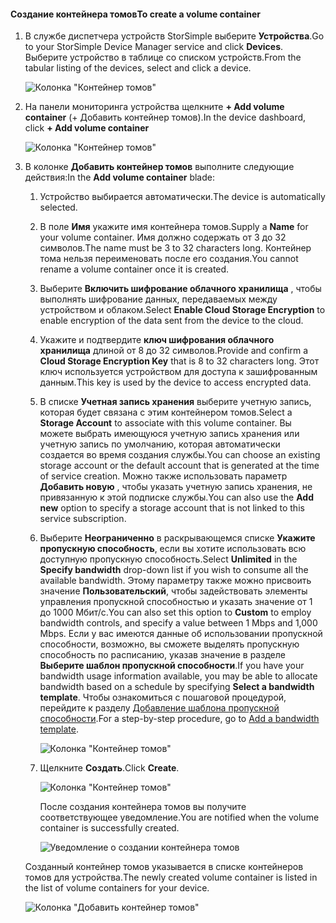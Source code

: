 <!--author=alkohli last changed: 06/22/17-->

#### <a name="to-create-a-volume-container"></a><span data-ttu-id="7a3d1-101">Создание контейнера томов</span><span class="sxs-lookup"><span data-stu-id="7a3d1-101">To create a volume container</span></span>
1. <span data-ttu-id="7a3d1-102">В службе диспетчера устройств StorSimple выберите **Устройства**.</span><span class="sxs-lookup"><span data-stu-id="7a3d1-102">Go to your StorSimple Device Manager service and click **Devices**.</span></span> <span data-ttu-id="7a3d1-103">Выберите устройство в таблице со списком устройств.</span><span class="sxs-lookup"><span data-stu-id="7a3d1-103">From the tabular listing of the devices, select and click a device.</span></span> 

    ![Колонка "Контейнер томов"](./media/storsimple-8000-create-volume-container/createvolumecontainer1.png)

2. <span data-ttu-id="7a3d1-105">На панели мониторинга устройства щелкните **+ Add volume container** (+ Добавить контейнер томов).</span><span class="sxs-lookup"><span data-stu-id="7a3d1-105">In the device dashboard, click **+ Add volume container**</span></span>

    ![Колонка "Контейнер томов"](./media/storsimple-8000-create-volume-container/createvolumecontainer2.png)

3. <span data-ttu-id="7a3d1-107">В колонке **Добавить контейнер томов** выполните следующие действия:</span><span class="sxs-lookup"><span data-stu-id="7a3d1-107">In the **Add volume container** blade:</span></span>
   
   1. <span data-ttu-id="7a3d1-108">Устройство выбирается автоматически.</span><span class="sxs-lookup"><span data-stu-id="7a3d1-108">The device is automatically selected.</span></span>
   2. <span data-ttu-id="7a3d1-109">В поле **Имя** укажите имя контейнера томов.</span><span class="sxs-lookup"><span data-stu-id="7a3d1-109">Supply a **Name** for your volume container.</span></span> <span data-ttu-id="7a3d1-110">Имя должно содержать от 3 до 32 символов.</span><span class="sxs-lookup"><span data-stu-id="7a3d1-110">The name must be 3 to 32 characters long.</span></span> <span data-ttu-id="7a3d1-111">Контейнер тома нельзя переименовать после его создания.</span><span class="sxs-lookup"><span data-stu-id="7a3d1-111">You cannot rename a volume container once it is created.</span></span>
   3. <span data-ttu-id="7a3d1-112">Выберите **Включить шифрование облачного хранилища** , чтобы выполнять шифрование данных, передаваемых между устройством и облаком.</span><span class="sxs-lookup"><span data-stu-id="7a3d1-112">Select **Enable Cloud Storage Encryption** to enable encryption of the data sent from the device to the cloud.</span></span>
   4. <span data-ttu-id="7a3d1-113">Укажите и подтвердите **ключ шифрования облачного хранилища** длиной от 8 до 32 символов.</span><span class="sxs-lookup"><span data-stu-id="7a3d1-113">Provide and confirm a **Cloud Storage Encryption Key** that is 8 to 32 characters long.</span></span> <span data-ttu-id="7a3d1-114">Этот ключ используется устройством для доступа к зашифрованным данным.</span><span class="sxs-lookup"><span data-stu-id="7a3d1-114">This key is used by the device to access encrypted data.</span></span>
   5. <span data-ttu-id="7a3d1-115">В списке **Учетная запись хранения** выберите учетную запись, которая будет связана с этим контейнером томов.</span><span class="sxs-lookup"><span data-stu-id="7a3d1-115">Select a **Storage Account** to associate with this volume container.</span></span> <span data-ttu-id="7a3d1-116">Вы можете выбрать имеющуюся учетную запись хранения или учетную запись по умолчанию, которая автоматически создается во время создания службы.</span><span class="sxs-lookup"><span data-stu-id="7a3d1-116">You can choose an existing storage account or the default account that is generated at the time of service creation.</span></span> <span data-ttu-id="7a3d1-117">Можно также использовать параметр **Добавить новую** , чтобы указать учетную запись хранения, не привязанную к этой подписке службы.</span><span class="sxs-lookup"><span data-stu-id="7a3d1-117">You can also use the **Add new** option to specify a storage account that is not linked to this service subscription.</span></span>
   6. <span data-ttu-id="7a3d1-118">Выберите **Неограниченно** в раскрывающемся списке **Укажите пропускную способность**, если вы хотите использовать всю доступную пропускную способность.</span><span class="sxs-lookup"><span data-stu-id="7a3d1-118">Select **Unlimited** in the **Specify bandwidth** drop-down list if you wish to consume all the available bandwidth.</span></span> <span data-ttu-id="7a3d1-119">Этому параметру также можно присвоить значение **Пользовательский**, чтобы задействовать элементы управления пропускной способностью и указать значение от 1 до 1000 Мбит/с.</span><span class="sxs-lookup"><span data-stu-id="7a3d1-119">You can also set this option to **Custom** to employ bandwidth controls, and specify a value between 1 Mbps and 1,000 Mbps.</span></span>
      <span data-ttu-id="7a3d1-120">Если у вас имеются данные об использовании пропускной способности, возможно, вы сможете выделять пропускную способность по расписанию, указав значение в разделе **Выберите шаблон пропускной способности**.</span><span class="sxs-lookup"><span data-stu-id="7a3d1-120">If you have your bandwidth usage information available, you may be able to allocate bandwidth based on a schedule by specifying **Select a bandwidth template**.</span></span> <span data-ttu-id="7a3d1-121">Чтобы ознакомиться с пошаговой процедурой, перейдите к разделу [Добавление шаблона пропускной способности](../articles/storsimple/storsimple-8000-manage-bandwidth-templates.md#add-a-bandwidth-template).</span><span class="sxs-lookup"><span data-stu-id="7a3d1-121">For a step-by-step procedure, go to [Add a bandwidth template](../articles/storsimple/storsimple-8000-manage-bandwidth-templates.md#add-a-bandwidth-template).</span></span>

      ![Колонка "Контейнер томов"](./media/storsimple-8000-create-volume-container/createvolumecontainer6b.png)
   7. <span data-ttu-id="7a3d1-123">Щелкните **Создать**.</span><span class="sxs-lookup"><span data-stu-id="7a3d1-123">Click **Create**.</span></span>

        ![Колонка "Контейнер томов"](./media/storsimple-8000-create-volume-container/createvolumecontainer6.png)
   
       <span data-ttu-id="7a3d1-125">После создания контейнера томов вы получите соответствующее уведомление.</span><span class="sxs-lookup"><span data-stu-id="7a3d1-125">You are notified when the volume container is successfully created.</span></span>

       ![Уведомление о создании контейнера томов](./media/storsimple-8000-create-volume-container/createvolumecontainer8.png)

   <span data-ttu-id="7a3d1-127">Созданный контейнер томов указывается в списке контейнеров томов для устройства.</span><span class="sxs-lookup"><span data-stu-id="7a3d1-127">The newly created volume container is listed in the list of volume containers for your device.</span></span>

   ![Колонка "Добавить контейнер томов"](./media/storsimple-8000-create-volume-container/createvolumecontainer9.png)


